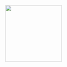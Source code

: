 <div align="center">
  <a href="https://github.com/arthurkarrer">  
    <img height="180em" src="https://github-readme-stats.vercel.app/api?username=arthurkarrer&show_icons=true&theme=bear&include_all_commits=true&count_private=true"/>
</div>
